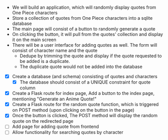 - We will build an application, which will randomly display quotes from One Piece characters
- Store a collection of quotes from One Piece characters into a sqlite database
- The main page will consist of a button to randomly generate a quote
- On clicking the button, it will pull from the quotes' collection and display it on the main screen
- There will be a user interface for adding quotes as well. The form will consist of character name and the quote
    -  Dedupe by trimming the quote and display if the quote requested to be added is a duplicate. 
    -  The duplicate quote would not be added into the database



- [x] Create a database (and schema) consisting of quotes and characters
    - [x] The database should consist of a UNIQUE constraint for quote column
- [x] Create a Flask route for index page, Add a button to the index page, mentioning "Generate an Anime Quote!"
- [x] Create a Flask route for the random quote function, which is triggered on POST method (upon clicking on the button in the page)
- [x] Once the button is clicked, The POST method will display the random quote on the redirected page
- [ ] Add page for adding quote from frontend
- [ ] Allow functionality for searching quotes by character